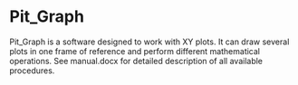 # Pit_Graph
Pit_Graph is a software designed to work with XY plots. It can draw several plots in one frame of reference and perform different mathematical operations. See manual.docx for detailed description of all available procedures.
